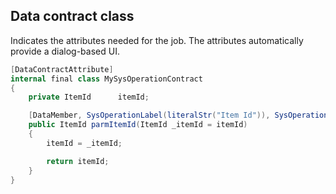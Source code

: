 ## Data contract class
Indicates the attributes needed for the job. The attributes automatically provide a dialog-based UI.

```C#
[DataContractAttribute]
internal final class MySysOperationContract
{
    private ItemId      itemId;

    [DataMember, SysOperationLabel(literalStr("Item Id")), SysOperationHelpText(literalStr("Item Id help")), SysOperationDisplayOrder('1')]
    public ItemId parmItemId(ItemId _itemId = itemId)
    {
        itemId = _itemId;

        return itemId;
    }
}
```
